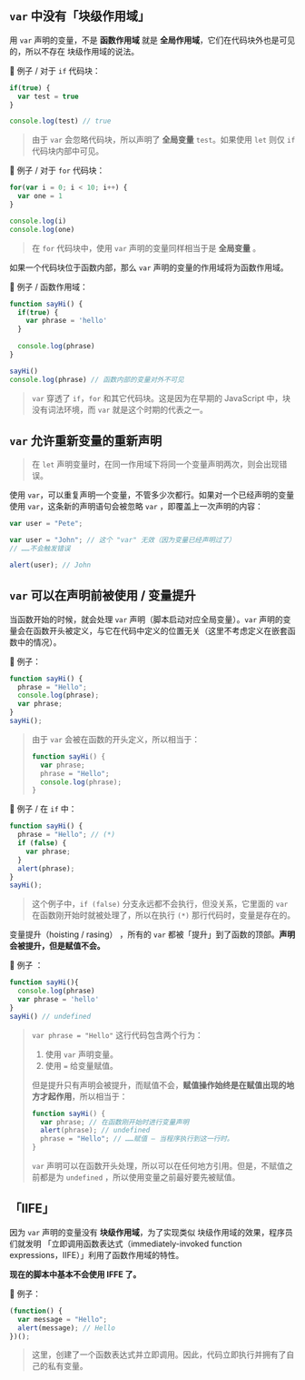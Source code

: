 ## `var` 中没有「块级作用域」

用 `var` 声明的变量，不是 **函数作用域** 就是 **全局作用域**，它们在代码块外也是可见的，所以不存在 块级作用域的说法。



🌰 例子 / 对于 `if` 代码块：

```js
if(true) {
  var test = true
}

console.log(test) // true 
```

> 由于 `var` 会忽略代码块，所以声明了 **全局变量** `test`。如果使用 `let` 则仅 `if` 代码块内部中可见。



🌰 例子 / 对于 `for` 代码块：
```js
for(var i = 0; i < 10; i++) {
  var one = 1
}

console.log(i)
console.log(one)
```

> 在 `for` 代码块中，使用 `var` 声明的变量同样相当于是 **全局变量** 。



如果一个代码块位于函数内部，那么 `var` 声明的变量的作用域将为函数作用域。

🌰 例子 / 函数作用域：

```js
function sayHi() {
  if(true) {
    var phrase = 'hello'
  }
  
  console.log(phrase)
}

sayHi()
console.log(phrase) // 函数内部的变量对外不可见
```

> `var` 穿透了 `if`，`for` 和其它代码块。这是因为在早期的 JavaScript 中，块没有词法环境，而 `var` 就是这个时期的代表之一。



## `var` 允许重新变量的重新声明

> 在 `let` 声明变量时，在同一作用域下将同一个变量声明两次，则会出现错误。

使用 `var`，可以重复声明一个变量，不管多少次都行。如果对一个已经声明的变量使用 `var`，这条新的声明语句会被忽略 `var` ，即覆盖上一次声明的内容：

```js
var user = "Pete";

var user = "John"; // 这个 "var" 无效（因为变量已经声明过了）
// ……不会触发错误

alert(user); // John
```



## `var` 可以在声明前被使用 / 变量提升

当函数开始的时候，就会处理 `var` 声明（脚本启动对应全局变量）。`var` 声明的变量会在函数开头被定义，与它在代码中定义的位置无关（这里不考虑定义在嵌套函数中的情况）。



🌰 例子：

```js
function sayHi() {
  phrase = "Hello";
  console.log(phrase);
  var phrase;
}
sayHi();
```

> 由于 `var` 会被在函数的开头定义，所以相当于：
> ```js
> function sayHi() {
>   var phrase;
>   phrase = "Hello";
>   console.log(phrase);
> }
> ```



🌰 例子 / 在 `if` 中：

```js
function sayHi() {
  phrase = "Hello"; // (*)
  if (false) {
    var phrase;
  }
  alert(phrase);
}
sayHi();
```

> 这个例子中，`if (false)` 分支永远都不会执行，但没关系，它里面的 `var` 在函数刚开始时就被处理了，所以在执行 `(*)` 那行代码时，变量是存在的。

变量提升（hoisting / rasing） ，所有的 `var` 都被「提升」到了函数的顶部。**声明会被提升，但是赋值不会。**

🌰 例子 ：

```js
function sayHi(){
  console.log(phrase)
  var phrase = 'hello'
}
sayHi() // undefined
```

> `var phrase = "Hello"` 这行代码包含两个行为：
>
> 1. 使用 `var` 声明变量。
> 2. 使用 `=` 给变量赋值。
>
> 但是提升只有声明会被提升，而赋值不会，**赋值操作始终是在赋值出现的地方才起作用**，所以相当于：
>
> ```js
> function sayHi() {
>   var phrase; // 在函数刚开始时进行变量声明
>   alert(phrase); // undefined
>   phrase = "Hello"; // ……赋值 — 当程序执行到这一行时。
> }
> ```
>
>  `var` 声明可以在函数开头处理，所以可以在任何地方引用。但是，不赋值之前都是为 `undefined` ，所以使用变量之前最好要先被赋值。



## 「IIFE」

因为 `var` 声明的变量没有 **块级作用域**，为了实现类似 块级作用域的效果，程序员们就发明 「立即调用函数表达式（immediately-invoked function expressions，IIFE）」利用了函数作用域的特性。

**现在的脚本中基本不会使用 IFFE 了。**



🌰 例子： 

```js
(function() {
  var message = "Hello";
  alert(message); // Hello
})();
```

> 这里，创建了一个函数表达式并立即调用。因此，代码立即执行并拥有了自己的私有变量。

